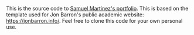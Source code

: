 This is the source code to [Samuel Martinez's portfolio](https://muelmart.github.io). This is based on the template used for Jon Barron's public academic website: https://jonbarron.info/. Feel free to clone this code for your own personal use.
